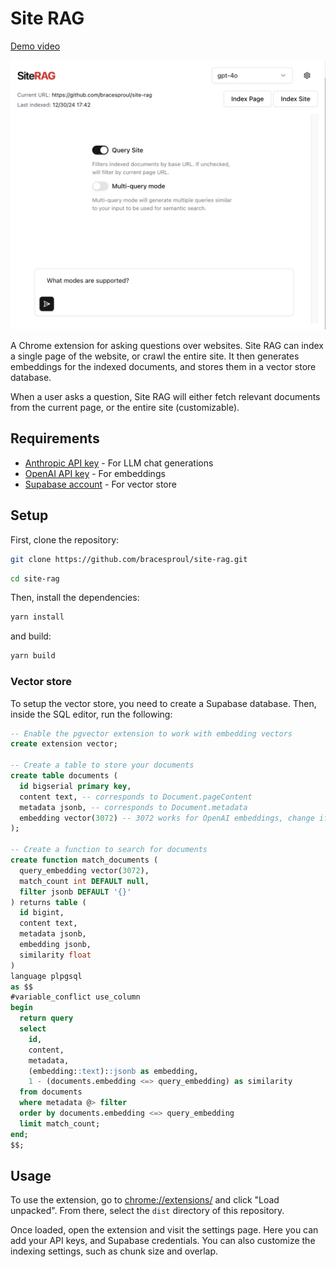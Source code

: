 # Site RAG

[Demo video](https://www.loom.com/share/2ee8496a17774577b2684d6b2981bd1a)

![Screenshot of Site RAG Chrome extension](./public/screenshot.png)

A Chrome extension for asking questions over websites. Site RAG can index a single page of the website, or crawl the entire site. It then generates embeddings for the indexed documents, and stores them in a vector store database.

When a user asks a question, Site RAG will either fetch relevant documents from the current page, or the entire site (customizable).

## Requirements

- [Anthropic API key](https://console.anthropic.com/) - For LLM chat generations
- [OpenAI API key](https://platform.openai.com/) - For embeddings
- [Supabase account](https://supabase.com/) - For vector store

## Setup

First, clone the repository:

```bash
git clone https://github.com/bracesproul/site-rag.git
```

```bash
cd site-rag
```

Then, install the dependencies:

```bash
yarn install
```

and build:

```bash
yarn build
```

### Vector store

To setup the vector store, you need to create a Supabase database. Then, inside the SQL editor, run the following:

```sql
-- Enable the pgvector extension to work with embedding vectors
create extension vector;

-- Create a table to store your documents
create table documents (
  id bigserial primary key,
  content text, -- corresponds to Document.pageContent
  metadata jsonb, -- corresponds to Document.metadata
  embedding vector(3072) -- 3072 works for OpenAI embeddings, change if needed
);

-- Create a function to search for documents
create function match_documents (
  query_embedding vector(3072),
  match_count int DEFAULT null,
  filter jsonb DEFAULT '{}'
) returns table (
  id bigint,
  content text,
  metadata jsonb,
  embedding jsonb,
  similarity float
)
language plpgsql
as $$
#variable_conflict use_column
begin
  return query
  select
    id,
    content,
    metadata,
    (embedding::text)::jsonb as embedding,
    1 - (documents.embedding <=> query_embedding) as similarity
  from documents
  where metadata @> filter
  order by documents.embedding <=> query_embedding
  limit match_count;
end;
$$;

```

## Usage

To use the extension, go to [chrome://extensions/](chrome://extensions/) and click "Load unpacked". From there, select the `dist` directory of this repository.

Once loaded, open the extension and visit the settings page. Here you can add your API keys, and Supabase credentials. You can also customize the indexing settings, such as chunk size and overlap.
